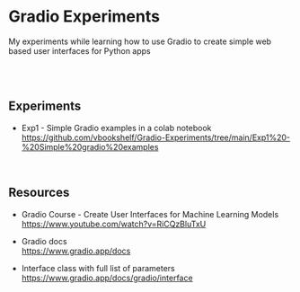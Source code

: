 # Gradio Experiments
My experiments while learning how to use Gradio to create simple web based user interfaces for Python apps

<br>
<br>

## Experiments

- Exp1 - Simple Gradio examples in a colab notebook<br>
https://github.com/vbookshelf/Gradio-Experiments/tree/main/Exp1%20-%20Simple%20gradio%20examples

<br>

## Resources

- Gradio Course - Create User Interfaces for Machine Learning Models<br>
https://www.youtube.com/watch?v=RiCQzBluTxU

- Gradio docs<br>
https://www.gradio.app/docs

- Interface class with full list of parameters<br>
https://www.gradio.app/docs/gradio/interface
